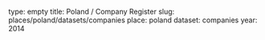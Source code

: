 type: empty
title: Poland / Company Register
slug: places/poland/datasets/companies
place: poland
dataset: companies
year: 2014
